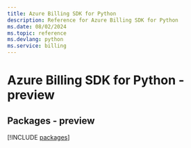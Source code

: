```yaml
---
title: Azure Billing SDK for Python
description: Reference for Azure Billing SDK for Python
ms.date: 08/02/2024
ms.topic: reference
ms.devlang: python
ms.service: billing
---
```

# Azure Billing SDK for Python - preview
## Packages - preview
[!INCLUDE [packages](billing-index.md)]